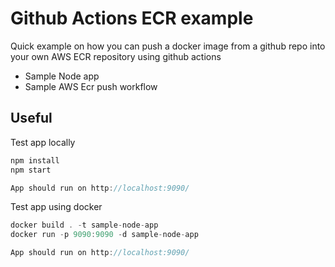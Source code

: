 # Github Actions ECR example

Quick example on how you can push a docker image from a github repo into your own AWS ECR repository using github actions

 - Sample Node app
 - Sample AWS Ecr push workflow


## Useful

Test app locally
```js
npm install
npm start

App should run on http://localhost:9090/
```

Test app using docker
```js
docker build . -t sample-node-app
docker run -p 9090:9090 -d sample-node-app

App should run on http://localhost:9090/
```